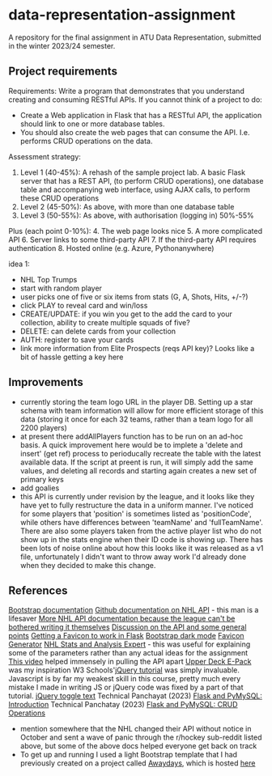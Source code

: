 # data-representation-assignment

A repository for the final assignment in ATU Data Representation, submitted in the winter 2023/24 semester.

## Project requirements

Requirements:
Write a program that demonstrates that you understand creating and consuming RESTful APIs.
If you cannot think of a project to do:

- Create a Web application in Flask that has a RESTful API, the application should link to one or more database tables.
- You should also create the web pages that can consume the API. I.e. performs CRUD operations on the data.

Assessment strategy:

1. Level 1 (40-45%): A rehash of the sample project lab. A basic Flask server that has a REST API, (to perform CRUD operations), one database table and accompanying web interface, using AJAX calls, to perform these CRUD operations
2. Level 2 (45-50%): As above, with more than one database table
3. Level 3 (50-55%): As above, with authorisation (logging in) 50%-55%

Plus (each point 0-10%):
4. The web page looks nice
5. A more complicated API
6. Server links to some third-party API
7. If the third-party API requires authentication
8. Hosted online (e.g. Azure, Pythonanywhere)

idea 1:

- NHL Top Trumps
- start with random player
- user picks one of five or six items from stats (G, A, Shots, Hits, +/-?)
- click PLAY to reveal card and win/loss
- CREATE/UPDATE: if you win you get to the add the card to your collection, ability to create multiple squads of five?
- DELETE: can delete cards from your collection
- AUTH: register to save your cards
- link more information from Elite Prospects (reqs API key)? Looks like a bit of hassle getting a key here

## Improvements

- currently storing the team logo URL in the player DB. Setting up a star schema with team information will allow for more efficient storage of this data (storing it once for each 32 teams, rather than a team logo for all 2200 players)
- at present there addAllPlayers function has to be run on an ad-hoc basis. A quick improvement here would be to implete a 'delete and insert' (get ref) process to perioducally recreate the table with the latest available data. If the script at preent is run, it will simply add the same values, and deleting all records and starting again creates a new set of primary keys
- add goalies
- this API is currently under revision by the league, and it looks like they have yet to fully restructure the data in a uniform manner. I've noticed for some players that 'position' is sometimes listed as 'positionCode', while others have differences between 'teamName' and 'fullTeamName'. There are also some players taken from the active player list who do not show up in the stats engine when their ID code is showing up. There has been lots of noise online about how this looks like it was released as a v1 file, unfortunately I didn't want to throw away work I'd already done when they decided to make this change. 

## References

[Bootstrap documentation](https://getbootstrap.com/docs/4.1/getting-started/introduction/)
[Github documentation on NHL API](https://github.com/Zmalski/NHL-API-Reference) - this man is a lifesaver
[More NHL API documentation because the league can't be bothered writing it themselves](https://gitlab.com/dword4/nhlapi/-/blob/master/new-api.md)
[Discussion on the API and some general points](https://www.reddit.com/r/hockey/comments/17qu8by/nhl_api_down_looking_for_alternatives_software/?rdt=40503)
[Getting a Favicon to work in Flask](https://flask.palletsprojects.com/en/1.1.x/patterns/favicon/)
[Bootstrap dark mode](https://getbootstrap.com/docs/5.3/customize/color-modes/)
[Favicon Generator](https://favicon.io/favicon-converter/)
[NHL Stats and Analysis Expert](https://github.com/bloodlinealpha/NHL-Stats-and-Analysis-Expert/blob/main/nhlAPI.json) - this was useful for explaining some of the parameters rather than any actual ideas for the assignment
[This video](https://www.youtube.com/watch?v=wjo68W2qkqw) helped immensely in pulling the API apart
[Upper Deck E-Pack](https://www.upperdeckepack.com/) was my inspiration
W3 Schools'[jQuery tutorial](https://www.w3schools.com/jquery/default.asp) was simply invaluable. Javascript is by far my weakest skill in this course, pretty much every mistake I made in writing JS or jQuery code was fixed by a part of that tutorial.
[jQuery toggle text](https://www.w3schools.com/howto/howto_js_toggle_text.asp)
Technical Panchayat (2023) [Flask and PyMySQL: Introduction](https://medium.com/@technicalpanchayat18/flask-pymysql-introduction-ae00ab1821f)
Technical Panchatay (2023) [Flask and PyMySQL: CRUD Operations](https://medium.com/@technicalpanchayat18/flask-pymysql-crud-operations-93c279b84c4c)

- mention somewhere that the NHL changed their API without notice in October and sent a wave of panic through the r/hockey sub-reddit listed above, but some of the above docs helped everyone get back on track
- To get up and running I used a light Bootstrap template that I had previously created on a project called [Awaydays](https://github.com/kiehozero/away-day), which is hosted [here](https://kiehozero.github.io/away-day/index.html)